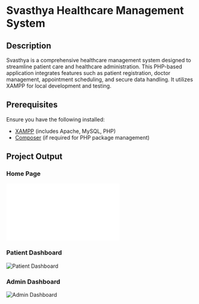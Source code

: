 # Svasthya Healthcare Management System

## Description

Svasthya is a comprehensive healthcare management system designed to streamline patient care and healthcare administration. This PHP-based application integrates features such as patient registration, doctor management, appointment scheduling, and secure data handling. It utilizes XAMPP for local development and testing.

## Prerequisites

Ensure you have the following installed:

- [XAMPP](https://www.apachefriends.org/index.html) (includes Apache, MySQL, PHP)
- [Composer](https://getcomposer.org/) (if required for PHP package management)

## Project Output

### Home Page

![Home Page](home.html)

### Patient Dashboard

![Patient Dashboard](assets/patient-dashboard.png)

### Admin Dashboard

![Admin Dashboard](assets/admin-dashboard.png)


